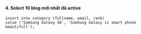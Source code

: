 #### 4. Select 10 blog mới nhất đã active
```mysql
insert into category (fullname, email, rank)
value ('SamSung Galaxy S8', 'SamSung Galaxy is smart phone beautifull');
```
